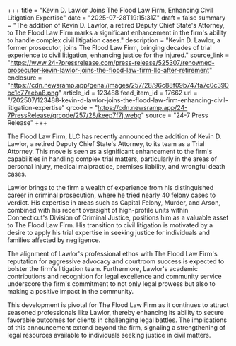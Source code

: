 +++
title = "Kevin D. Lawlor Joins The Flood Law Firm, Enhancing Civil Litigation Expertise"
date = "2025-07-28T19:15:31Z"
draft = false
summary = "The addition of Kevin D. Lawlor, a retired Deputy Chief State's Attorney, to The Flood Law Firm marks a significant enhancement in the firm's ability to handle complex civil litigation cases."
description = "Kevin D. Lawlor, a former prosecutor, joins The Flood Law Firm, bringing decades of trial experience to civil litigation, enhancing justice for the injured."
source_link = "https://www.24-7pressrelease.com/press-release/525307/renowned-prosecutor-kevin-lawlor-joins-the-flood-law-firm-llc-after-retirement"
enclosure = "https://cdn.newsramp.app/genai/images/257/28/96c88f09b747fa7c0c390bc1c77aeba8.png"
article_id = 123488
feed_item_id = 17662
url = "/202507/123488-kevin-d-lawlor-joins-the-flood-law-firm-enhancing-civil-litigation-expertise"
qrcode = "https://cdn.newsramp.app/24-7PressRelease/qrcode/257/28/keep7f7j.webp"
source = "24-7 Press Release"
+++

<p>The Flood Law Firm, LLC has recently announced the addition of Kevin D. Lawlor, a retired Deputy Chief State's Attorney, to its team as a Trial Attorney. This move is seen as a significant enhancement to the firm's capabilities in handling complex trial matters, particularly in the areas of personal injury, medical malpractice, premises liability, and wrongful death cases.</p><p>Lawlor brings to the firm a wealth of experience from his distinguished career in criminal prosecution, where he tried nearly 40 felony cases to verdict. His expertise in areas such as Capital Felony, Murder, and Arson, combined with his recent oversight of high-profile units within Connecticut's Division of Criminal Justice, positions him as a valuable asset to The Flood Law Firm. His transition to civil litigation is motivated by a desire to apply his trial expertise in seeking justice for individuals and families affected by negligence.</p><p>The alignment of Lawlor's professional ethos with The Flood Law Firm's reputation for aggressive advocacy and courtroom success is expected to bolster the firm's litigation team. Furthermore, Lawlor's academic contributions and recognition for legal excellence and community service underscore the firm's commitment to not only legal prowess but also to making a positive impact in the community.</p><p>This development is pivotal for The Flood Law Firm as it continues to attract seasoned professionals like Lawlor, thereby enhancing its ability to secure favorable outcomes for clients in challenging legal battles. The implications of this announcement extend beyond the firm, signaling a strengthening of legal resources available to individuals seeking justice in civil matters.</p>